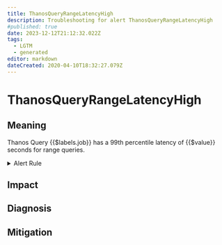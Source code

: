```yaml
---
title: ThanosQueryRangeLatencyHigh
description: Troubleshooting for alert ThanosQueryRangeLatencyHigh
#published: true
date: 2023-12-12T21:12:32.022Z
tags: 
  - LGTM
  - generated
editor: markdown
dateCreated: 2020-04-10T18:32:27.079Z
---
```


# ThanosQueryRangeLatencyHigh

## Meaning
[//]: # "Short paragraph that explains what the alert means"
Thanos Query {{$labels.job}} has a 99th percentile latency of {{$value}} seconds for range queries.

<details>
  <summary>Alert Rule</summary>

{{% rule "thanos/thanos-query.yml" "ThanosQueryRangeLatencyHigh" %}}

<!-- Rule when generated

```yaml
alert: ThanosQueryRangeLatencyHigh
expr: (histogram_quantile(0.99, sum by (job, le) (rate(http_request_duration_seconds_bucket{job=~".*thanos-query.*", handler="query_range"}[5m]))) > 90 and sum by (job) (rate(http_request_duration_seconds_count{job=~".*thanos-query.*", handler="query_range"}[5m])) > 0)
for: 10m
labels:
    severity: critical
annotations:
    summary: Thanos Query Range Latency High (instance {{ $labels.instance }})
    description: |-
        Thanos Query {{$labels.job}} has a 99th percentile latency of {{$value}} seconds for range queries.
          VALUE = {{ $value }}
          LABELS = {{ $labels }}
    runbook: https://github.com/srerun/prometheus-alerts/blob/main/content/runbooks/thanos-query/ThanosQueryRangeLatencyHigh.md

```

-->

</details>


## Impact
[//]: # "What could / will happen if the alert is not addressed"



## Diagnosis
[//]: # "Steps to take to identify the cause of the problem"



## Mitigation
[//]: # "The steps necessary to resolve the alert"
